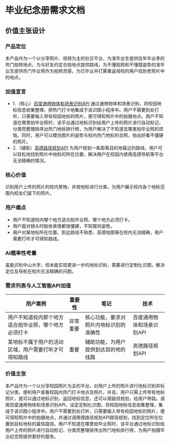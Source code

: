 # 毕业纪念册需求文档
## 价值主张设计
### 产品定位
本产品作为一个以分享照片、视频为主的社交平台，为准毕业生提供往年毕业季的热门拍照地点，为与好友约定合拍地点提供路线，为不懂拍照和不懂摆姿势的准毕业生提供热门毕业照作为拍照灵感，为已毕业并打算重返母校的用户找到老照片中的地点。
### 加值宣言
- 1.（核心）[百度通用物体和场景识别API](https://ai.baidu.com/tech/imagerecognition/general)
通过通用物体和场景识别，将校园地标信息收集整理，把热门打卡地集成于该识图小程序中。用户不需要到处打听，只需要输入带有校园地标的照片，便可得知照片中的拍摄地点。用户不知道在哪里拍毕业照时，该平台通过地标识别给用户上传的照片进行自动标记、分类而整理排序出热门地标排行榜，为用户解决了不知道去哪里拍毕业照的烦恼，同时，用户可以模仿图片的姿势与校内热门地标的合照，拍出好看不僵硬的照片。
- 2.（辅助）[高德路径规划API](https://lbs.amap.com/api/webservice/guide/api/direction/)
为用户规划一条距离目的地最近的路线，用户可以轻松地找到照片中地标的所在位置，解决用户在校园内使用高德导航等平台无法精确的情况。
### 核心价值
识别用户上传的照片的校内景物，并按地标进行分类，为用户展示校内各个地标范围内校友们留下的照片。
### 用户痛点
- 用户不知道校内哪个地方适合拍毕业照，哪个地方必须打卡。
- 用户面对镜头时肢体表情都很僵硬，不知摆何姿势。
- 用户对某地标所在位置、到达路线不熟悉，高德地图等在校内无法精确，用户需要打听才可得知路线。
### AI概率性考量
 虽能识别中山大学，但未能实现更进一步的地标识别，需要进行定制化识图，解决定位及导航在校内无法精确的问题。
### 需求列表与人工智能API加值
| 用户案例 | 重要性 | 笔记 | 技术
| ------ | ------ | ------ | ------ |
| 用户不知道校内那个地方适合拍毕业照，哪个地方必须打卡 | 非常重要 | 核心功能，要求对照片内地标识别的准确性 |  百度通用物体和场景识别API
| 某地标不属于用户的活动区域，用户需要打听才可得知路线 | 重要 | 辅助功能，为用户提供到达目的地的线路 |  高德路径规划API

### 价值主张
本产品作为一个以分享校园照片为主的平台，对用户上传的照片进行地标识别并标记分类，便利用户查看校园内热门打卡地点及照片。并且，用户只需上传带有地标照片，就可以通过地标识别，返回地标信息，还可以用路径规划，给用户带路。调用百度通用物体和场景识别API，设定定制化识图，将校园地标信息收集整理，集成于该识图小程序中。用户不需要到处打听，只需要输入带有校园地标的照片，便可得知照片中的拍摄地点，并通过调用德路径规划API路径规划，找到定位所在位置到目标地标的最佳路径。用户不知道在哪里拍毕业照时，该平台通过地标识别给用户上传的照片进行自动标记、分类而整理排序出热门地标排行榜，为用户拍摄毕业纪念照提供更好的服务。

